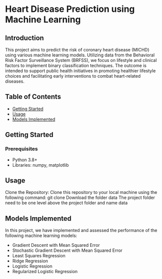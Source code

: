 # Heart Disease Prediction using Machine Learning
## Introduction
This project aims to predict the risk of coronary heart disease (MICHD) using various machine learning models. Utilizing data from the Behavioral Risk Factor Surveillance System (BRFSS), we focus on lifestyle and clinical factors to implement binary classification techniques. The outcome is intended to support public health initiatives in promoting healthier lifestyle choices and facilitating early interventions to combat heart-related diseases.
## Table of Contents
* [Getting Started](#getting-started)
* [Usage](#usage)
* [Models Implemented](#models-implemented)

## Getting Started
### Prerequisites
- Python 3.8+
- Libraries: numpy, matplotlib
  
## Usage
Clone the Repository: Clone this repository to your local machine using the following command:
git clone 
Download the folder data
The project folder need to be one level above the project folder and name data
   
## Models Implemented
In this project, we have implemented and assessed the performance of the following machine learning models:

- Gradient Descent with Mean Squared Error
- Stochastic Gradient Descent with Mean Squared Error
- Least Squares Regression
- Ridge Regression
- Logistic Regression
- Regularized Logistic Regression

